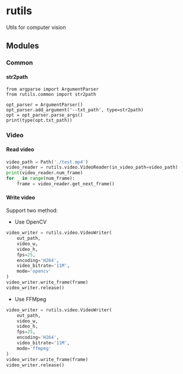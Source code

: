 # rutils

Utils for computer vision

## Modules

### Common

#### str2path

```shell
from argparse import ArgumentParser
from rutils.common import str2path

opt_parser = ArgumentParser()
opt_parser.add_argument('--txt_path', type=str2path)
opt = opt_parser.parse_args()
print(type(opt.txt_path))
```

### Video

#### Read video

```python
video_path = Path('./test.mp4')
video_reader = rutils.video.VideoReader(in_video_path=video_path)
print(video_reader.num_frame)
for _ in range(num_frame):
    frame = video_reader.get_next_frame()
```

#### Write video

Support two method:

- Use OpenCV

```python
video_writer = rutils.video.VideoWriter(
    out_path,
    video_w,
    video_h,
    fps=25,
    encoding='H264',
    video_bitrate='11M',
    mode='opencv'
)
video_writer.write_frame(frame)
video_writer.release()
```

- Use FFMpeg

```python
video_writer = rutils.video.VideoWriter(
    out_path,
    video_w,
    video_h,
    fps=25,
    encoding='H264',
    video_bitrate='11M',
    mode='ffmpeg'
)
video_writer.write_frame(frame)
video_writer.release()
```
